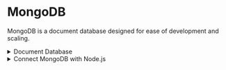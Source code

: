 # MongoDB

MongoDB is a document database designed for ease of development and scaling.

<details>
    <summary>Document Database</summary>

- A record in MongoDB is a document, which is a data structure composed of field and value pairs.
- It is similar to JSON.
- Example

```json
{
    name: "Cypher",
    age: "29",
    location: "Morocco",
    type: "Sentinel"
}
```
### Advantages of using documents:
- Documents (objects) correspond to native data types in many programming languages.
- Embedded documents and arrays reduce need for expensive joins.
- Dynamic schema supports fluent polymorphism.

</details>

<details>
    <summary>Connect MongoDB with Node.js</summary>

- Install the MongoDB Node driver
```
npm install mongodb
```
- Check out this documentation - [MongoDB Node Driver](https://docs.mongodb.com/drivers/node/current/)
</details>
